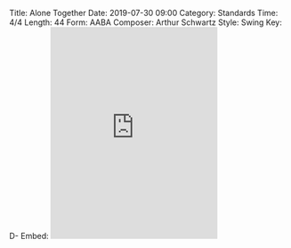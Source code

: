 Title: Alone Together
Date: 2019-07-30 09:00
Category: Standards
Time: 4/4
Length: 44
Form: AABA
Composer: Arthur Schwartz
Style: Swing
Key: D-
Embed: <iframe src="https://open.spotify.com/embed/user/thatdavidmiller/playlist/3qy2RUoPrh8VyucWDtkmfO" width="300" height="380" frameborder="0" allowtransparency="true" allow="encrypted-media"></iframe>

